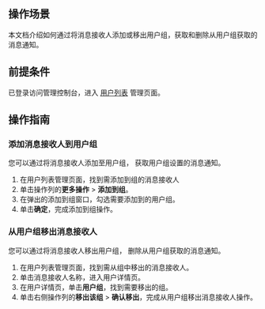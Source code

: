 ## 操作场景
本文档介绍如何通过将消息接收人添加或移出用户组，获取和删除从用户组获取的消息通知。
## 前提条件
已登录访问管理控制台，进入 [用户列表](https://console.cloud.tencent.com/cam) 管理页面。
## 操作指南
### 添加消息接收人到用户组
您可以通过将消息接收人添加至用户组， 获取用户组设置的消息通知。
1. 在用户列表管理页面，找到需添加到组的消息接收人
2. 单击操作列的**更多操作** > **添加到组**。
3. 在弹出的添加到组窗口，勾选需要添加到的用户组。
4. 单击**确定**，完成添加到组操作。

### 从用户组移出消息接收人
您可以通过将消息接收人移出用户组， 删除从用户组获取的消息通知。
1. 在用户列表管理页面，找到需从组中移出的消息接收人。
2. 单击消息接收人名称，进入用户详情页。
3. 在用户详情页，单击**用户组**，找到需要移出的组。
4. 单击右侧操作列的**移出该组** > **确认移出**，完成从用户组移出消息接收人操作。


